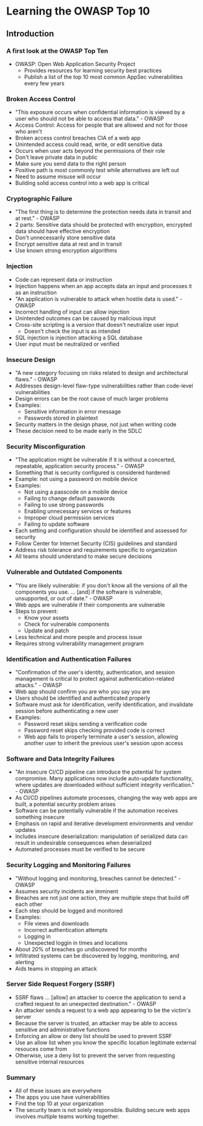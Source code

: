 # Learning the OWASP Top 10

## Introduction

### A first look at the OWASP Top Ten

- OWASP: Open Web Application Security Project
  - Provides resources for learning security best practices
  - Publish a list of the top 10 most common AppSec vulnerabilities every few years

### Broken Access Control

- "This exposure occurs when confidential information is viewed by a user who should not be able to access that data." - OWASP
- Access Control: Access for people that are allowed and not for those who aren't
- Broken access control breaches CIA of a web app
- Unintended access could read, write, or edit sensitive data
- Occurs when user acts beyond the permissions of their role
- Don't leave private data in public
- Make sure you send data to the right person
- Positive path is most commonly test while alternatives are left out
- Need to assume misuse will occur
- Building solid access control into a web app is critical

### Cryptographic Failure
- "The first thing is to determine the protection needs data in transit and at rest." - OWASP
- 2 parts: Sensitive data should be protected with encryption, encrypted data should have effective encryption
- Don't unnecessarily store sensitive data
- Encrypt sensitive data at rest and in transit
- Use known strong encryption algorithms

### Injection
- Code can represent data or instruction
- Injection happens when an app accepts data an input and processes it as an instruction
- "An application is vulnerable to attack when hostile data is used." - OWASP
- Incorrect handling of input can allow injection
- Unintended outcomes can be caused by malicious input
- Cross-site scripting is a version that doesn't neutralize user input
  - Doesn't check the input is as intended
- SQL injection is injection attacking a SQL database
- User input must be neutralized or verified

### Insecure Design
- "A new category focusing on risks related to design and architectural flaws." - OWASP
- Addresses design-level flaw-type vulnerabilities rather than code-level vulnerabilities
- Design errors can be the root cause of much larger problems
- Examples:
  - Sensitive information in error message
  - Passwords stored in plaintext
- Security matters in the design phase, not just when writing code
- These decision need to be made early in the SDLC

### Security Misconfiguration
- "The application might be vulnerable if it is without a concerted, repeatable, application security process." - OWASP
- Something that is security configured is considered hardened
- Example: not using a password on mobile device
- Examples: 
  - Not using a passcode on a mobile device
  - Failing to change default passwords
  - Failing to use strong passwords
  - Enabling unnecessary services or features
  - Improper cloud permission services
  - Failing to update software
- Each setting and configuration should be identified and assessed for security
- Follow Center for Internet Security (CIS) guidelines and standard
- Address risk tolerance and requirements specific to organization
- All teams should understand to make secure decisions

### Vulnerable and Outdated Components
- "You are likely vulnerable: if you don't know all the versions of all the components you use. ... [and] if the software is vulnerable, unsupported, or out of date." - OWASP
- Web apps are vulnerable if their components are vulnerable
- Steps to prevent:
  - Know your assets
  - Check for vulnerable components
  - Update and patch
- Less technical and more people and process issue
- Requires strong vulnerability management program

### Identification and Authentication Failures
- "Confirmation of the user's identity, authentication, and session management is critical to protect against authentication-related attacks." - OWASP
- Web app should confirm you are who you say you are
- Users should be identified and authenticated properly
- Software must ask for identification, verify identification, and invalidate session before authenticating a new user
- Examples:
  - Password reset skips sending a verification code
  - Password reset skips checking provided code is correct
  - Web app fails to properly terminate a user's session, allowing another user to inherit the previous user's session upon access
 
### Software and Data Integrity Failures
- "An insecure CI/CD pipeline can introduce the potential for system compromise. Many applications now include auto-update functionality, where updates are downloaded without sufficient integrity verification." - OWASP
- As CI/CD pipelines automate processes, changing the way web apps are built, a potential security problem arises
- Software can be potentially vulnerable if the automation receives something insecure
- Emphasis on rapid and iterative development environments and vendor updates
- Includes insecure deserialization: manipulation of serialized data can result in undesirable consequences when deserialized
- Automated processes must be verified to be secure

### Security Logging and Monitoring Failures
- "Without logging and monitoring, breaches cannot be detected." - OWASP
- Assumes security incidents are imminent
- Breaches are not just one action, they are multiple steps that build off each other
- Each step should be logged and monitored
- Examples:
  - File views and downloads
  - Incorrect authentication attempts
  - Logging in
  - Unexpected loggin in times and locations
- About 20% of breaches go undiscovered for months
- Infiltrated systems can be discovered by logging, monitoring, and alerting
- Aids teams in stopping an attack

### Server Side Request Forgery (SSRF)
- SSRF flaws ... [allow] an attacker to coerce the application to send a crafted request to an unexpected destination." - OWASP
- An attacker sends a request to a web app appearing to be the victim's server
- Because the server is trusted, an attacker may be able to access sensitive and administrative functions
- Enforcing an allow or deny list should be used to prevent SSRF
- Use an allow list when you know the specific location legitimate external resouces come from
- Otherwise, use a deny list to prevent the server from requesting sensitive internal resources

### Summary
- All of these issues are everywhere
- The apps you use have vulnerabilities
- Find the top 10 at your organization
- The security team is not solely responsible. Building secure web apps involves multiple teams working together.
